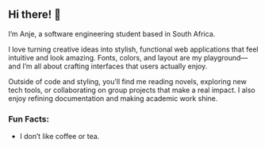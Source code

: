 ## Hi there! 👋 

I’m Anje, a software engineering student based in South Africa.

I love turning creative ideas into stylish, functional web applications that feel intuitive and look amazing. Fonts, colors, and layout are my playground—and I’m all about crafting interfaces that users actually enjoy.

Outside of code and styling, you’ll find me reading novels, exploring new tech tools, or collaborating on group projects that make a real impact. I also enjoy refining documentation and making academic work shine.

### Fun Facts:
- I don’t like coffee or tea.
